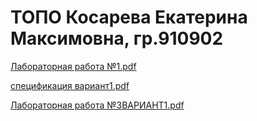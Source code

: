 # ТОПО Косарева Екатерина Максимовна, гр.910902


[Лабораторная работа №1.pdf](https://github.com/ksrvv/TOPO/files/7996404/1.pdf)

[спецификация вариант1.pdf](https://github.com/ksrvv/TOPO/files/8068611/1.pdf)

[Лабораторная работа №3ВАРИАНТ1.pdf](https://github.com/ksrvv/TOPO/files/8073581/3.1.pdf)
